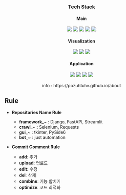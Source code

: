 <div align="center">
<h3>Tech Stack</h3>
<h4>Main</h4>
<img src="https://img.shields.io/badge/Python-3776AB?style=flat-square&logo=python&logoColor=white"> 
<img src="https://img.shields.io/badge/FastAPI-009688?style=flat-square&logo=FastAPI&logoColor=white">
<img src="https://img.shields.io/badge/Django-092E20?style=flat-square&logo=django&logoColor=white">
<img src="https://img.shields.io/badge/MySQL-4479A1?style=flat-square&logo=MySQL&logoColor=white">
<img src="https://img.shields.io/badge/Postgresql-4169E1?style=flat-square&logo=postgresql&logoColor=white">
<h4>Visualization</h4>
<img src="https://img.shields.io/badge/Looker-4285F4?style=flat-square&logo=Looker&logoColor=white">
<img src="https://img.shields.io/badge/Streamlit-FF4B4B?style=flat-square&logo=Streamlit&logoColor=white">
<img src="https://img.shields.io/badge/Tableau-E97627?style=flat-square&logo=Tableau&logoColor=white"><br>
<h4>Application</h4>
<img src="https://img.shields.io/badge/Git-F05032?style=flat-square&logo=Git&logoColor=white">
<img src="https://img.shields.io/badge/Github-181717?style=flat-square&logo=Github&logoColor=white">
<img src="https://img.shields.io/badge/Slack-4A154B?style=flat-square&logo=Slack&logoColor=white">
<img src="https://img.shields.io/badge/Selenium-43B02A?style=flat-square&logo=Selenium&logoColor=white"><br>
<br>
info : https://pozuhtuhv.github.io/about<br>
</div>

## Rule
- **Repositories Name Rule**
  - **framework**_~ : Django, FastAPI, Streamlit
  - **crawl**_~ : Selenium, Requests
  - **gui**_~ : tkinter, PySide6
  - **bot**_~ : just automation
    
- **Commit Comment Rule**
  - **add**: 추가 
  - **upload**: 업로드
  - **edit**: 수정
  - **del**: 삭제
  - **combine**: 기능 합치기
  - **optimize**: 코드 최적화

<!--
**pozuhtuhv/pozuhtuhv** is a ✨ _special_ ✨ repository because its `README.md` (this file) appears on your GitHub profile.

Here are some ideas to get you started:

- 🔭 I’m currently working on ...
- 🌱 I’m currently learning ...
- 👯 I’m looking to collaborate on ...
- 🤔 I’m looking for help with ...
- 💬 Ask me about ...
- 📫 How to reach me: ...
- 😄 Pronouns: ...
- ⚡ Fun fact: ...
-->
